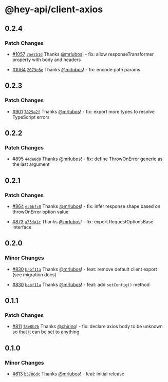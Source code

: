 # @hey-api/client-axios

## 0.2.4

### Patch Changes

- [#1057](https://github.com/hey-api/openapi-ts/pull/1057) [`7ae2b1d`](https://github.com/hey-api/openapi-ts/commit/7ae2b1db047f3b6efe917a8b43ac7c851fb86c8f) Thanks [@mrlubos](https://github.com/mrlubos)! - fix: allow responseTransformer property with body and headers

- [#1064](https://github.com/hey-api/openapi-ts/pull/1064) [`2079c6e`](https://github.com/hey-api/openapi-ts/commit/2079c6e83a6b71e157c8e7ea56260b4e9ff8411d) Thanks [@mrlubos](https://github.com/mrlubos)! - fix: encode path params

## 0.2.3

### Patch Changes

- [#901](https://github.com/hey-api/openapi-ts/pull/901) [`7825a2f`](https://github.com/hey-api/openapi-ts/commit/7825a2fba566a76c63775172ef0569ef375406b6) Thanks [@mrlubos](https://github.com/mrlubos)! - fix: export more types to resolve TypeScript errors

## 0.2.2

### Patch Changes

- [#895](https://github.com/hey-api/openapi-ts/pull/895) [`44de8d8`](https://github.com/hey-api/openapi-ts/commit/44de8d89556b3abf48acc4e23c9b9c198059c757) Thanks [@mrlubos](https://github.com/mrlubos)! - fix: define ThrowOnError generic as the last argument

## 0.2.1

### Patch Changes

- [#864](https://github.com/hey-api/openapi-ts/pull/864) [`ec6bfc8`](https://github.com/hey-api/openapi-ts/commit/ec6bfc8292cce7663dfc6e0fcd89b44c56f08bb4) Thanks [@mrlubos](https://github.com/mrlubos)! - fix: infer response shape based on throwOnError option value

- [#873](https://github.com/hey-api/openapi-ts/pull/873) [`a73da1c`](https://github.com/hey-api/openapi-ts/commit/a73da1c854503246b6c58f1abea5dd77727eedca) Thanks [@mrlubos](https://github.com/mrlubos)! - fix: export RequestOptionsBase interface

## 0.2.0

### Minor Changes

- [#830](https://github.com/hey-api/openapi-ts/pull/830) [`babf11a`](https://github.com/hey-api/openapi-ts/commit/babf11ae082af642ac71cfee9c523cc976132a50) Thanks [@mrlubos](https://github.com/mrlubos)! - feat: remove default client export (see migration docs)

- [#830](https://github.com/hey-api/openapi-ts/pull/830) [`babf11a`](https://github.com/hey-api/openapi-ts/commit/babf11ae082af642ac71cfee9c523cc976132a50) Thanks [@mrlubos](https://github.com/mrlubos)! - feat: add `setConfig()` method

## 0.1.1

### Patch Changes

- [#811](https://github.com/hey-api/openapi-ts/pull/811) [`f8e0b7b`](https://github.com/hey-api/openapi-ts/commit/f8e0b7b7ab5cbd673ca13a21fd1180194558c7f5) Thanks [@chirino](https://github.com/chirino)! - fix: declare axios body to be unknown so that it can be set to anything

## 0.1.0

### Minor Changes

- [#613](https://github.com/hey-api/openapi-ts/pull/613) [`b3786dc`](https://github.com/hey-api/openapi-ts/commit/b3786dc6749d8d4ae26bb63322e124663f881741) Thanks [@mrlubos](https://github.com/mrlubos)! - feat: initial release
